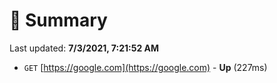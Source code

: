 # 📖 Summary
Last updated: **7/3/2021, 7:21:52 AM**

- `GET` [https://google.com](https://google.com) - **Up** (227ms)

